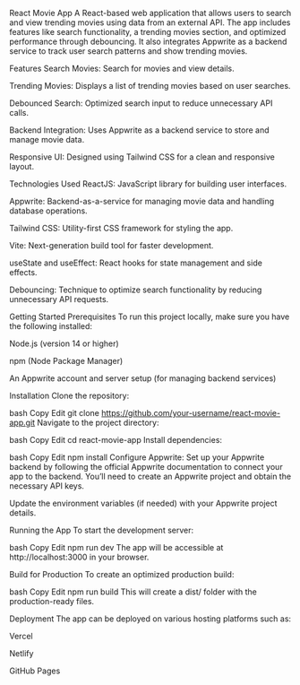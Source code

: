React Movie App
A React-based web application that allows users to search and view trending movies using data from an external API. The app includes features like search functionality, a trending movies section, and optimized performance through debouncing. It also integrates Appwrite as a backend service to track user search patterns and show trending movies.

Features
Search Movies: Search for movies and view details.

Trending Movies: Displays a list of trending movies based on user searches.

Debounced Search: Optimized search input to reduce unnecessary API calls.

Backend Integration: Uses Appwrite as a backend service to store and manage movie data.

Responsive UI: Designed using Tailwind CSS for a clean and responsive layout.

Technologies Used
ReactJS: JavaScript library for building user interfaces.

Appwrite: Backend-as-a-service for managing movie data and handling database operations.

Tailwind CSS: Utility-first CSS framework for styling the app.

Vite: Next-generation build tool for faster development.

useState and useEffect: React hooks for state management and side effects.

Debouncing: Technique to optimize search functionality by reducing unnecessary API requests.

Getting Started
Prerequisites
To run this project locally, make sure you have the following installed:

Node.js (version 14 or higher)

npm (Node Package Manager)

An Appwrite account and server setup (for managing backend services)

Installation
Clone the repository:

bash
Copy
Edit
git clone https://github.com/your-username/react-movie-app.git
Navigate to the project directory:

bash
Copy
Edit
cd react-movie-app
Install dependencies:

bash
Copy
Edit
npm install
Configure Appwrite: Set up your Appwrite backend by following the official Appwrite documentation to connect your app to the backend. You’ll need to create an Appwrite project and obtain the necessary API keys.

Update the environment variables (if needed) with your Appwrite project details.

Running the App
To start the development server:

bash
Copy
Edit
npm run dev
The app will be accessible at http://localhost:3000 in your browser.

Build for Production
To create an optimized production build:

bash
Copy
Edit
npm run build
This will create a dist/ folder with the production-ready files.

Deployment
The app can be deployed on various hosting platforms such as:

Vercel

Netlify

GitHub Pages
